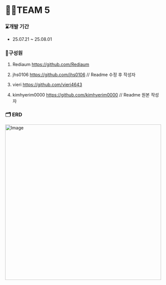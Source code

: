 # 🧑‍💻TEAM 5
### ⌛개발 기간
- 25.07.21 ~ 25.08.01

### 🕺구성원
1. Rediaum          <https://github.com/Rediaum>

2. jhs0106        <https://github.com/jhs0106> // Readme 수정 후 작성자

3. vieri          <https://github.com/vieri4643>

4. kimhyerim0000  <https://github.com/kimhyerim0000> // Readme 원본 작성자



### 🗂️ ERD
<img width="500" height="500" alt="Image" src="https://github.com/user-attachments/assets/a57db5b2-becc-4688-835f-c126391cf482" />

### 
